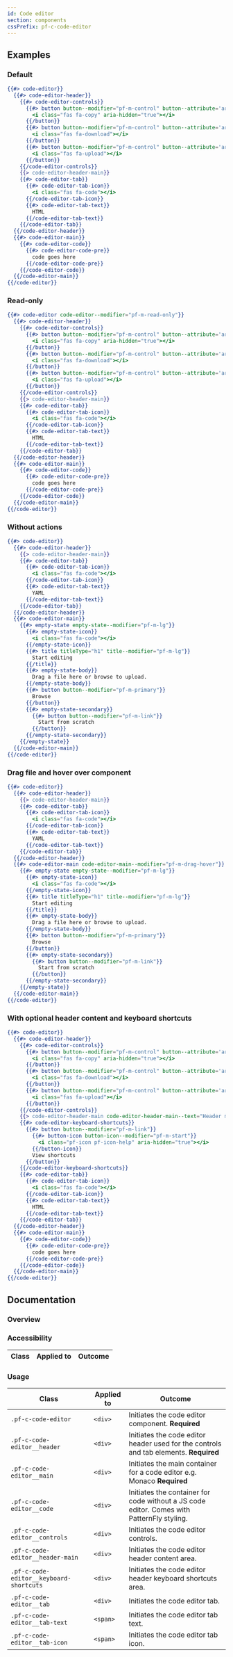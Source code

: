 ```yaml
---
id: Code editor
section: components
cssPrefix: pf-c-code-editor
---
```


## Examples
### Default
```hbs
{{#> code-editor}}
  {{#> code-editor-header}}
    {{#> code-editor-controls}}
      {{#> button button--modifier="pf-m-control" button--attribute='aria-label="Copy to clipboard"'}}
        <i class="fas fa-copy" aria-hidden="true"></i>
      {{/button}}
      {{#> button button--modifier="pf-m-control" button--attribute='aria-label="Download code"'}}
        <i class="fas fa-download"></i>
      {{/button}}
      {{#> button button--modifier="pf-m-control" button--attribute='aria-label="Upload code"'}}
        <i class="fas fa-upload"></i>
      {{/button}}
    {{/code-editor-controls}}
    {{> code-editor-header-main}}
    {{#> code-editor-tab}}
      {{#> code-editor-tab-icon}}
        <i class="fas fa-code"></i>
      {{/code-editor-tab-icon}}
      {{#> code-editor-tab-text}}
        HTML
      {{/code-editor-tab-text}}
    {{/code-editor-tab}}
  {{/code-editor-header}}
  {{#> code-editor-main}}
    {{#> code-editor-code}}
      {{#> code-editor-code-pre}}
        code goes here
      {{/code-editor-code-pre}}
    {{/code-editor-code}}
  {{/code-editor-main}}
{{/code-editor}}
```

### Read-only
```hbs
{{#> code-editor code-editor--modifier="pf-m-read-only"}}
  {{#> code-editor-header}}
    {{#> code-editor-controls}}
      {{#> button button--modifier="pf-m-control" button--attribute='aria-label="Copy to clipboard"'}}
        <i class="fas fa-copy" aria-hidden="true"></i>
      {{/button}}
      {{#> button button--modifier="pf-m-control" button--attribute='aria-label="Download code"'}}
        <i class="fas fa-download"></i>
      {{/button}}
      {{#> button button--modifier="pf-m-control" button--attribute='aria-label="Upload code" disabled'}}
        <i class="fas fa-upload"></i>
      {{/button}}
    {{/code-editor-controls}}
    {{> code-editor-header-main}}
    {{#> code-editor-tab}}
      {{#> code-editor-tab-icon}}
        <i class="fas fa-code"></i>
      {{/code-editor-tab-icon}}
      {{#> code-editor-tab-text}}
        HTML
      {{/code-editor-tab-text}}
    {{/code-editor-tab}}
  {{/code-editor-header}}
  {{#> code-editor-main}}
    {{#> code-editor-code}}
      {{#> code-editor-code-pre}}
        code goes here
      {{/code-editor-code-pre}}
    {{/code-editor-code}}
  {{/code-editor-main}}
{{/code-editor}}
```

### Without actions
```hbs
{{#> code-editor}}
  {{#> code-editor-header}}
    {{> code-editor-header-main}}
    {{#> code-editor-tab}}
      {{#> code-editor-tab-icon}}
        <i class="fas fa-code"></i>
      {{/code-editor-tab-icon}}
      {{#> code-editor-tab-text}}
        YAML
      {{/code-editor-tab-text}}
    {{/code-editor-tab}}
  {{/code-editor-header}}
  {{#> code-editor-main}}
    {{#> empty-state empty-state--modifier="pf-m-lg"}}
      {{#> empty-state-icon}}
        <i class="fas fa-code"></i>
      {{/empty-state-icon}}
      {{#> title titleType="h1" title--modifier="pf-m-lg"}}
        Start editing
      {{/title}}
      {{#> empty-state-body}}
        Drag a file here or browse to upload.
      {{/empty-state-body}}
      {{#> button button--modifier="pf-m-primary"}}
        Browse
      {{/button}}
      {{#> empty-state-secondary}}
        {{#> button button--modifier="pf-m-link"}}
          Start from scratch
        {{/button}}
      {{/empty-state-secondary}}
    {{/empty-state}}
  {{/code-editor-main}}
{{/code-editor}}
```


### Drag file and hover over component
```hbs
{{#> code-editor}}
  {{#> code-editor-header}}
    {{> code-editor-header-main}}
    {{#> code-editor-tab}}
      {{#> code-editor-tab-icon}}
        <i class="fas fa-code"></i>
      {{/code-editor-tab-icon}}
      {{#> code-editor-tab-text}}
        YAML
      {{/code-editor-tab-text}}
    {{/code-editor-tab}}
  {{/code-editor-header}}
  {{#> code-editor-main code-editor-main--modifier="pf-m-drag-hover"}}
    {{#> empty-state empty-state--modifier="pf-m-lg"}}
      {{#> empty-state-icon}}
        <i class="fas fa-code"></i>
      {{/empty-state-icon}}
      {{#> title titleType="h1" title--modifier="pf-m-lg"}}
        Start editing
      {{/title}}
      {{#> empty-state-body}}
        Drag a file here or browse to upload.
      {{/empty-state-body}}
      {{#> button button--modifier="pf-m-primary"}}
        Browse
      {{/button}}
      {{#> empty-state-secondary}}
        {{#> button button--modifier="pf-m-link"}}
          Start from scratch
        {{/button}}
      {{/empty-state-secondary}}
    {{/empty-state}}
  {{/code-editor-main}}
{{/code-editor}}
```

### With optional header content and keyboard shortcuts
```hbs
{{#> code-editor}}
  {{#> code-editor-header}}
    {{#> code-editor-controls}}
      {{#> button button--modifier="pf-m-control" button--attribute='aria-label="Copy to clipboard"'}}
        <i class="fas fa-copy" aria-hidden="true"></i>
      {{/button}}
      {{#> button button--modifier="pf-m-control" button--attribute='aria-label="Download code"'}}
        <i class="fas fa-download"></i>
      {{/button}}
      {{#> button button--modifier="pf-m-control" button--attribute='aria-label="Upload code"'}}
        <i class="fas fa-upload"></i>
      {{/button}}
    {{/code-editor-controls}}
    {{> code-editor-header-main code-editor-header-main--text="Header main content"}}
    {{#> code-editor-keyboard-shortcuts}}
      {{#> button button--modifier="pf-m-link"}}
        {{#> button-icon button-icon--modifier="pf-m-start"}}
          <i class="pf-icon pf-icon-help" aria-hidden="true"></i>
        {{/button-icon}}
        View shortcuts
      {{/button}}
    {{/code-editor-keyboard-shortcuts}}
    {{#> code-editor-tab}}
      {{#> code-editor-tab-icon}}
        <i class="fas fa-code"></i>
      {{/code-editor-tab-icon}}
      {{#> code-editor-tab-text}}
        HTML
      {{/code-editor-tab-text}}
    {{/code-editor-tab}}
  {{/code-editor-header}}
  {{#> code-editor-main}}
    {{#> code-editor-code}}
      {{#> code-editor-code-pre}}
        code goes here
      {{/code-editor-code-pre}}
    {{/code-editor-code}}
  {{/code-editor-main}}
{{/code-editor}}
```

## Documentation
### Overview

### Accessibility
| Class | Applied to | Outcome |
| -- | -- | -- |

### Usage
| Class | Applied to | Outcome |
| -- | -- | -- |
| `.pf-c-code-editor` | `<div>` | Initiates the code editor component. **Required** |
| `.pf-c-code-editor__header` | `<div>` | Initiates the code editor header used for the controls and tab elements. **Required** |
| `.pf-c-code-editor__main` | `<div>` | Initiates the main container for a code editor e.g. Monaco **Required** |
| `.pf-c-code-editor__code` | `<div>` | Initiates the container for code without a JS code editor. Comes with PatternFly styling. |
| `.pf-c-code-editor__controls` | `<div>` | Initiates the code editor controls. |
| `.pf-c-code-editor__header-main` | `<div>` | Initiates the code editor header content area. |
| `.pf-c-code-editor__keyboard-shortcuts` | `<div>` | Initiates the code editor header keyboard shortcuts area. |
| `.pf-c-code-editor__tab` | `<div>` | Initiates the code editor tab. |
| `.pf-c-code-editor__tab-text` | `<span>` | Initiates the code editor tab text. |
| `.pf-c-code-editor__tab-icon` | `<span>` | Initiates the code editor tab icon. |
